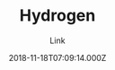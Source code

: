 ---
layout: JamstackTheme
title: Hydrogen
github: https://github.com/link9596/hydrogen
demo: https://hydrogen.atlinker.cn/
author: Link
ssg: Jekyll
date: 2018-11-18T07:09:14.000Z
description: ':+1:轻盈、简洁的Jekyll主题，A Lightweight and Concise Jekyll theme For You.'
stale: false
---